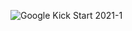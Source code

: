 ![Google Kick Start 2021-1](https://user-images.githubusercontent.com/69305047/151657308-d3daa1de-b234-4454-8ba2-24c3b13b4317.png)
